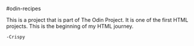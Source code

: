 #odin-recipes

This is a project that is part of The Odin Project. It is one of the first HTML projects. This is the beginning of my HTML journey.

    -Crispy